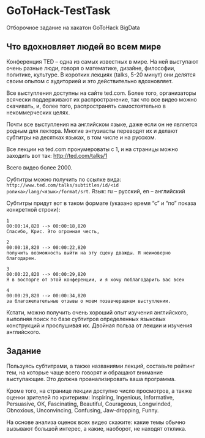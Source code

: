 # GoToHack-TestTask
Отборочное задание на хакатон GoToHack BigData

## Что вдохновляет людей во всем мире

Конференция TED – одна из самых известных в мире. На ней выступают очень разные люди, говоря о математике, дизайне, философии, политике, культуре. В коротких лекциях (talks, 5-20 минут) они делятся своим опытом с аудиторией и это действительно вдохновляет.

Все выступления доступны на сайте ted.com. Более того, организаторы всячески поддерживают их распространение, так что все видео можно скачивать, и, более того, распространять самостоятельно в некоммерческих целях.

Почти все выступления на английском языке, даже если он не является родным для лектора. Многие энтузиасты переводят их и делают субтитры на десятках языках, в том числе и на русском.

Все лекции на ted.com пронумероваты с 1, и на страницы можно заходить вот так: http://ted.com/talks/1

Всего видео более 2000.

Субтитры можно получить по ссылке вида:
`http://www.ted.com/talks/subtitles/id/<id ролика>/lang/<язык>/format/srt`.
Язык: ru – русский, en – английский

Субтитры придут вот в таком формате (указано время “с” и “по” показа конкретной строки):

```
1
00:00:14,820 --> 00:00:18,820
Спасибо, Крис. Это огромная честь,

2
00:00:18,820 --> 00:00:22,820
получить возможность выйти на эту сцену дважды. Я неимоверно благодарен.

3
00:00:22,820 --> 00:00:29,820
Я в восторге от этой конференции, и я хочу поблагодарить вас всех

4
00:00:29,820 --> 00:00:34,820
за благожелательные отзывы о моем позавчерашнем выступлении.
```

Кстати, можно получить очень хороший опыт изучения английского, выполняя поиск по базе субтитров определенных языковых конструкций и прослушивая их. Двойная польза от лекции и изучения английского.

## Задание

Пользуясь субтитрами, а также названиями лекций, составьте рейтинг тем, на которые чаще всего говорят и обращают внимание выступающие. Это должна проанализировать ваша программа.

Кроме того, на странице лекции доступно число просмотров, а также оценки зрителей по критериям: Inspiring, Ingenious, Informative, Persuasive, OK, Fascinating, Beautiful, Courageous, Longwinded, Obnoxious, Unconvincing, Confusing, Jaw-dropping, Funny.

На основе анализа оценок всех видео скажите: какие темы обычно вызывают большой интерес, а какие, наоборот, не находят отклика.
